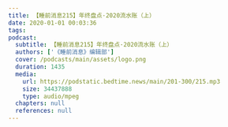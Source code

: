 ```yaml
---
title: 【睡前消息215】年终盘点·2020流水账（上）
date: 2020-01-01 00:03:36
tags:
podcast:
  subtitle: 【睡前消息215】年终盘点·2020流水账（上）
  authors: ['《睡前消息》编辑部']
  cover: /podcasts/main/assets/logo.png
  duration: 1435
  media:
    url: https://podstatic.bedtime.news/main/201-300/215.mp3
    size: 34437888
    type: audio/mpeg
  chapters: null
  references: null
---
```

